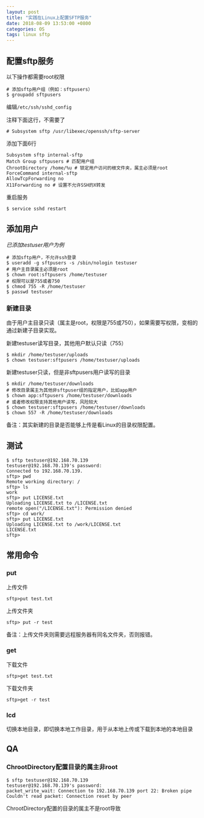 ```yaml
---
layout: post
title: "实践在Linux上配置SFTP服务"
date: 2018-08-09 13:53:00 +0800
categories: OS
tags: linux sftp
---
```


## 配置sftp服务

以下操作都需要root权限

```shell
# 添加sftp用户组（例如：sftpusers）
$ groupadd sftpusers
```

编辑`/etc/ssh/sshd_config`

注释下面这行，不需要了

```
# Subsystem sftp /usr/libexec/openssh/sftp-server 
```

添加下面6行

```
Subsystem sftp internal-sftp
Match Group sftpusers # 匹配用户组
ChrootDirectory /home/%u # 锁定用户访问的根文件夹，属主必须是root
ForceCommand internal-sftp
AllowTcpForwarding no
X11Forwarding no # 设置不允许SSH的X转发
```

重启服务

```shell
$ service sshd restart
```

## 添加用户

*已添加testuser用户为例*

```shell
# 添加sftp用户，不允许ssh登录
$ useradd -g sftpusers -s /sbin/nologin testuser
# 用户主目录属主必须是root
$ chown root:sftpusers /home/testuser
# 权限可以是755或者750
$ chmod 755 -R /home/testuser
$ passwd testuser
```

### 新建目录

由于用户主目录只读（属主是root，权限是755或750），如果需要写权限，变相的通过新建子目录实现。

新建testuser读写目录，其他用户默认只读（755）

```shell
$ mkdir /home/testuser/uploads
$ chown testuser:sftpusers /home/testuser/uploads
```

新建testuser只读，但是非sftpusers用户读写的目录

```shell
$ mkdir /home/testuser/downloads
# 修改目录属主为其他非sftpuser组的指定用户，比如app用户
$ chown app:sftpusers /home/testuser/downloads
# 或者修改权限支持其他用户读写，风险较大
$ chown testuser:sftpusers /home/testuser/downloads
$ chown 557 -R /home/testuser/downloads
```

备注：其实新建的目录是否能够上传是看Linux的目录权限配置。

## 测试

```shell
$ sftp testuser@192.168.70.139
testuser@192.168.70.139's password: 
Connected to 192.168.70.139.
sftp> pwd
Remote working directory: /
sftp> ls
work  
sftp> put LICENSE.txt 
Uploading LICENSE.txt to /LICENSE.txt
remote open("/LICENSE.txt"): Permission denied
sftp> cd work/
sftp> put LICENSE.txt 
Uploading LICENSE.txt to /work/LICENSE.txt
LICENSE.txt
sftp>
```

## 常用命令

### put

上传文件

```
sftp>put test.txt
```

上传文件夹

```
sftp> put -r test
```

备注：上传文件夹则需要远程服务器有同名文件夹，否则报错。

### get

下载文件

```
sftp>get test.txt
```

下载文件夹

```
sftp>get -r test
```

### lcd

切换本地目录，即切换本地工作目录，用于从本地上传或下载到本地的本地目录

## QA

### ChrootDirectory配置目录的属主非root

```shell
$ sftp testuser@192.168.70.139
testuser@192.168.70.139's password: 
packet_write_wait: Connection to 192.168.70.139 port 22: Broken pipe
Couldn't read packet: Connection reset by peer
```

ChrootDirectory配置的目录的属主不是root导致